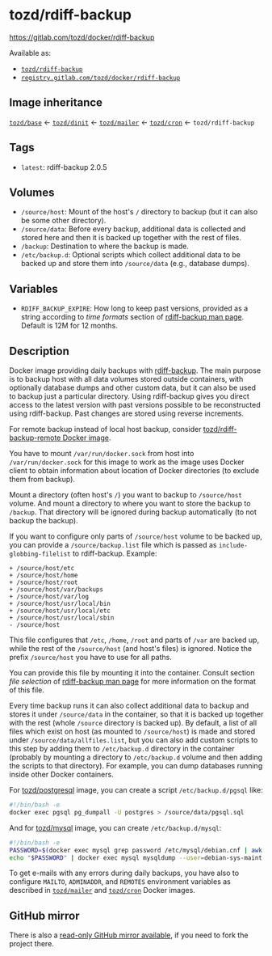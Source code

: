 # tozd/rdiff-backup

<https://gitlab.com/tozd/docker/rdiff-backup>

Available as:

- [`tozd/rdiff-backup`](https://hub.docker.com/r/tozd/rdiff-backup)
- [`registry.gitlab.com/tozd/docker/rdiff-backup`](https://gitlab.com/tozd/docker/rdiff-backup/container_registry)

## Image inheritance

[`tozd/base`](https://gitlab.com/tozd/docker/base) ← [`tozd/dinit`](https://gitlab.com/tozd/docker/dinit) ← [`tozd/mailer`](https://gitlab.com/tozd/docker/mailer) ← [`tozd/cron`](https://gitlab.com/tozd/docker/cron) ← `tozd/rdiff-backup`

## Tags

- `latest`: rdiff-backup 2.0.5

## Volumes

- `/source/host`: Mount of the host's `/` directory to backup (but it can also be some other directory).
- `/source/data`: Before every backup, additional data is collected and stored here and then it is backed up together with the rest of files.
- `/backup`: Destination to where the backup is made.
- `/etc/backup.d`: Optional scripts which collect additional data to be backed up and store them into `/source/data` (e.g., database dumps).

## Variables

- `RDIFF_BACKUP_EXPIRE`: How long to keep past versions, provided as a string according to
  _time formats_ section of [rdiff-backup man page](http://www.nongnu.org/rdiff-backup/rdiff-backup.1.html).
  Default is 12M for 12 months.

## Description

Docker image providing daily backups with [rdiff-backup](http://www.nongnu.org/rdiff-backup/).
The main purpose is to backup host with all data volumes stored outside containers, with
optionally database dumps and other custom data, but it can also be used to backup
just a particular directory. Using rdiff-backup gives you direct access to the latest version
with past versions possible to be reconstructed using rdiff-backup. Past changes are stored
using reverse increments.

For remote backup instead of local host backup, consider
[tozd/rdiff-backup-remote Docker image](https://gitlab.com/tozd/docker/rdiff-backup-remote).

You have to mount `/var/run/docker.sock` from host into `/var/run/docker.sock` for this image
to work as the image uses Docker client to obtain information about location of
Docker directories (to exclude them from backup).

Mount a directory (often host's `/`) you want to backup to `/source/host` volume.
And mount a directory to where you want to store the backup to `/backup`. That directory
will be ignored during backup automatically (to not backup the backup).

If you want to configure only parts of `/source/host` volume to be backed up, you can provide
a `/source/backup.list` file which is passed as `include-globbing-filelist` to rdiff-backup.
Example:

```
+ /source/host/etc
+ /source/host/home
+ /source/host/root
+ /source/host/var/backups
+ /source/host/var/log
+ /source/host/usr/local/bin
+ /source/host/usr/local/etc
+ /source/host/usr/local/sbin
- /source/host
```

This file configures that `/etc`, `/home`, `/root` and parts of `/var` are backed up, while the
rest of the `/source/host` (and host's files) is ignored.
Notice the prefix `/source/host` you have to use for all paths.

You can provide this file by mounting it into the container.
Consult section _file selection_ of [rdiff-backup man page](http://www.nongnu.org/rdiff-backup/rdiff-backup.1.html)
for more information on the format of this file.

Every time backup runs it can also collect additional data to backup and stores it under
`/source/data` in the container, so that it is backed up together with the rest (whole `/source`
directory is backed up). By default, a list of all files which exist on host (as mounted to `/source/host`) is made
and stored under `/source/data/allfiles.list`, but you can also add custom scripts to this step
by adding them to `/etc/backup.d` directory in the container (probably by mounting a directory to `/etc/backup.d`
volume and then adding the scripts to that directory).
For example, you can dump databases running inside other Docker containers.

For [tozd/postgresql](https://gitlab.com/tozd/docker/postgresql) image, you can create a script `/etc/backup.d/pgsql` like:

```bash
#!/bin/bash -e
docker exec pgsql pg_dumpall -U postgres > /source/data/pgsql.sql
```

And for [tozd/mysql](https://gitlab.com/tozd/docker/mysql) image, you can create `/etc/backup.d/mysql`:

```bash
#!/bin/bash -e
PASSWORD=$(docker exec mysql grep password /etc/mysql/debian.cnf | awk '{print $3}' | head -1)
echo "$PASSWORD" | docker exec mysql mysqldump --user=debian-sys-maint --password="$PASSWORD" --all-databases > /source/data/mysql.sql
```

To get e-mails with any errors during daily backups, you have also to
configure `MAILTO`, `ADMINADDR`, and `REMOTES` environment variables
as described in [`tozd/mailer`](https://gitlab.com/tozd/docker/mailer)
and [`tozd/cron`](https://gitlab.com/tozd/docker/cron) Docker images.

## GitHub mirror

There is also a [read-only GitHub mirror available](https://github.com/tozd/docker-rdiff-backup),
if you need to fork the project there.
